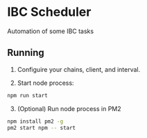 # IBC Scheduler

Automation of some IBC tasks

## Running

1. Configuire your chains, client, and interval. 

2. Start node process:

```bash
npm run start
```

3. (Optional) Run node process in PM2

```bash
npm install pm2 -g
pm2 start npm -- start
```
